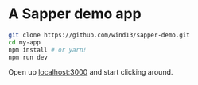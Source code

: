 # A Sapper demo app

```bash
git clone https://github.com/wind13/sapper-demo.git
cd my-app
npm install # or yarn!
npm run dev
```

Open up [localhost:3000](http://localhost:3000) and start clicking around.
